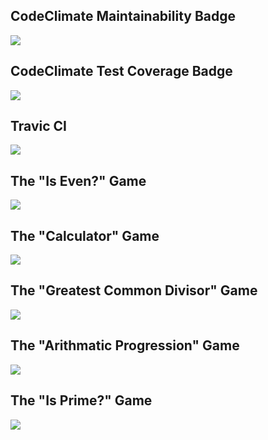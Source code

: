 <h2>CodeClimate Maintainability Badge</h2>
<a href="https://codeclimate.com/github/codeclimate/codeclimate/maintainability"><img src="https://api.codeclimate.com/v1/badges/a99a88d28ad37a79dbf6/maintainability" /></a>

<h2>CodeClimate Test Coverage Badge</h2>
<a href="https://codeclimate.com/github/codeclimate/codeclimate/test_coverage"><img src="https://api.codeclimate.com/v1/badges/a99a88d28ad37a79dbf6/test_coverage" /></a>

<h2>Travic CI</h2>
<img src="https://travis-ci.org/JakeTheFriendlyDog/frontend-project-lvl1.svg?branch=master" />

<h2>The "Is Even?" Game</h2>
<a href="https://asciinema.org/a/s4hGzKg1AKUhWwZmHEgnQgVC5" target="_blank"><img src="https://asciinema.org/a/s4hGzKg1AKUhWwZmHEgnQgVC5.svg" /></a>

<h2>The "Calculator" Game</h2>
<a href="https://asciinema.org/a/rdOVYhcYjAm0SIY4JDruOSsOz" target="_blank"><img src="https://asciinema.org/a/rdOVYhcYjAm0SIY4JDruOSsOz.svg" /></a>

<h2>The "Greatest Common Divisor" Game</h2>
<a href="https://asciinema.org/a/TxPApTKS2srcDPWFftwShJyfC" target="_blank"><img src="https://asciinema.org/a/TxPApTKS2srcDPWFftwShJyfC.svg" /></a>

<h2>The "Arithmatic Progression" Game</h2>
<a href="https://asciinema.org/a/h52SKAsLOJmhAmfMDK7T48OCD" target="_blank"><img src="https://asciinema.org/a/h52SKAsLOJmhAmfMDK7T48OCD.svg" /></a>

<h2>The "Is Prime?" Game</h2>
<a href="https://asciinema.org/a/CJFvZnu1Rnh6W7jCIelhQpzY2" target="_blank"><img src="https://asciinema.org/a/CJFvZnu1Rnh6W7jCIelhQpzY2.svg" /></a>
